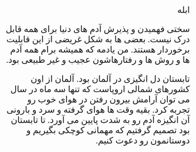 <style type="text/css">
 @font-face {
  font-family: 'Roya';
  src: url('../../roya.ttf');
}
  
p {
    font-family: Roya; 
    direction: rtl;
    font-size:24px;
}
</style>


ابله

سختی فهمیدن و پذیرش آدم های دنیا برای همه قابل درک نیست. بعضی ها به شکل غریضی از این قابلیت برخوردار هستند. من یادمه که همیشه برام همه آدم ها و روش ها و رفتارهاشون عجیب و غیر طبیعی بود. 

تابستان دل انگیزی در آلمان بود. آلمان از اون کشورهای شمالی اروپاست که تنها سه ماه در سال می توان آرامش بیرون رفتن در هوای خوب رو تجربه کرد. بقیه وقت ها هوای گرفته و سرد و بارونی آن انگیزه آدم رو به شدت پایین می آورد. تا تابستان بود تصمیم گرفتیم که مهمانی کوچکی بگیریم و دوستانمون رو دعوت کنیم. 

